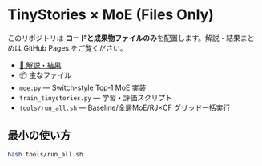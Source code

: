 # TinyStories × MoE (Files Only)


このリポジトリは **コードと成果物ファイルのみ**を配置します。解説・結果まとめは GitHub Pages をご覧ください。


- [📄 解説・結果](https://github.com/penpenpe5tan/penpenpe5tan.github.io/blob/main/projects/moe.md)
- 📦 主なファイル
- `moe.py` — Switch-style Top‑1 MoE 実装
- `train_tinystories.py` — 学習・評価スクリプト
- `tools/run_all.sh` — Baseline/全層MoE/RJ×CF グリッド一括実行


## 最小の使い方
```bash
bash tools/run_all.sh
